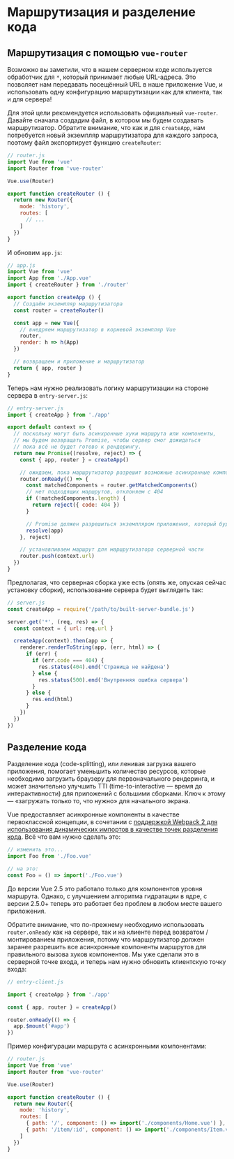 # Маршрутизация и разделение кода

## Маршрутизация с помощью `vue-router`

Возможно вы заметили, что в нашем серверном коде используется обработчик для `*`, который принимает любые URL-адреса. Это позволяет нам передавать посещённый URL в наше приложение Vue, и использовать одну конфигурацию маршрутизации как для клиента, так и для сервера!

Для этой цели рекомендуется использовать официальный `vue-router`. Давайте сначала создадим файл, в котором мы будем создавать маршрутизатор. Обратите внимание, что как и для `createApp`, нам потребуется новый экземпляр маршрутизатора для каждого запроса, поэтому файл экспортирует функцию `createRouter`:

``` js
// router.js
import Vue from 'vue'
import Router from 'vue-router'

Vue.use(Router)

export function createRouter () {
  return new Router({
    mode: 'history',
    routes: [
      // ...
    ]
  })
}
```

И обновим `app.js`:

``` js
// app.js
import Vue from 'vue'
import App from './App.vue'
import { createRouter } from './router'

export function createApp () {
  // Создаём экземпляр маршрутизатора
  const router = createRouter()

  const app = new Vue({
    // внедряем маршрутизатор в корневой экземпляр Vue
    router,
    render: h => h(App)
  })

  // возвращаем и приложение и маршрутизатор
  return { app, router }
}
```

Теперь нам нужно реализовать логику маршрутизации на стороне сервера в `entry-server.js`:

``` js
// entry-server.js
import { createApp } from './app'

export default context => {
  // поскольку могут быть асинхронные хуки маршрута или компоненты,
  // мы будем возвращать Promise, чтобы сервер смог дожидаться
  // пока всё не будет готово к рендерингу.
  return new Promise((resolve, reject) => {
    const { app, router } = createApp()

    // ожидаем, пока маршрутизатор разрешит возможные асинхронные компоненты и хуки
    router.onReady(() => {
      const matchedComponents = router.getMatchedComponents()
      // нет подходящих маршрутов, отклоняем с 404
      if (!matchedComponents.length) {
        return reject({ code: 404 })
      }

      // Promise должен разрешиться экземпляром приложения, который будет отрендерен
      resolve(app)
    }, reject)

    // устанавливаем маршрут для маршрутизатора серверной части
    router.push(context.url)
  })
}
```

Предполагая, что серверная сборка уже есть (опять же, опуская сейчас установку сборки), использование сервера будет выглядеть так:

``` js
// server.js
const createApp = require('/path/to/built-server-bundle.js')

server.get('*', (req, res) => {
  const context = { url: req.url }

  createApp(context).then(app => {
    renderer.renderToString(app, (err, html) => {
      if (err) {
        if (err.code === 404) {
          res.status(404).end('Страница не найдена')
        } else {
          res.status(500).end('Внутренняя ошибка сервера')
        }
      } else {
        res.end(html)
      }
    })
  })
})
```

## Разделение кода

Разделение кода (code-splitting), или ленивая загрузка вашего приложения, помогает уменьшить количество ресурсов, которые необходимо загрузить браузеру для первоначального рендеринга, и может значительно улучшить TTI (time-to-interactive — время до интерактивности) для приложений с большими сборками. Ключ к этому — «загружать только то, что нужно» для начального экрана.

Vue предоставляет асинхронные компоненты в качестве первоклассной концепции, в сочетании с [поддержкой Webpack 2 для использования динамических импортов в качестве точек разделения кода](https://webpack.js.org/guides/code-splitting-async/). Всё что вам нужно сделать это:

``` js
// изменить это...
import Foo from './Foo.vue'

// на это:
const Foo = () => import('./Foo.vue')
```

До версии Vue 2.5 это работало только для компонентов уровня маршрута. Однако, с улучшением алгоритма гидратации в ядре, с версии 2.5.0+ теперь это работает без проблем в любом месте вашего приложения.

Обратите внимание, что по-прежнему необходимо использовать `router.onReady` как на сервере, так и на клиенте перед возвратом / монтированием приложения, потому что маршрутизатор должен заранее разрешить все асинхронные компоненты маршрутов для правильного вызова хуков компонентов. Мы уже сделали это в серверной точке входа, и теперь нам нужно обновить клиентскую точку входа:

``` js
// entry-client.js

import { createApp } from './app'

const { app, router } = createApp()

router.onReady(() => {
  app.$mount('#app')
})
```

Пример конфигурации маршрута с асинхронными компонентами:

``` js
// router.js
import Vue from 'vue'
import Router from 'vue-router'

Vue.use(Router)

export function createRouter () {
  return new Router({
    mode: 'history',
    routes: [
      { path: '/', component: () => import('./components/Home.vue') },
      { path: '/item/:id', component: () => import('./components/Item.vue') }
    ]
  })
}
```
